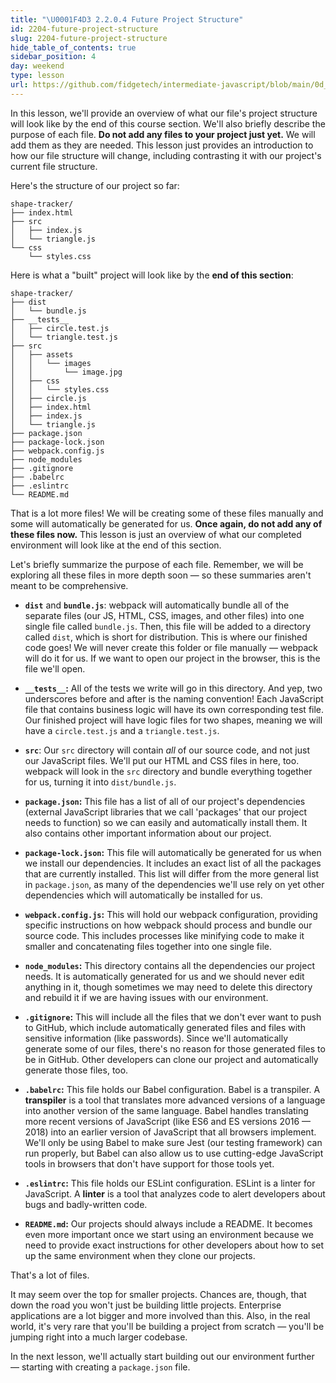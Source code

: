 ```yaml
---
title: "\U0001F4D3 2.2.0.4 Future Project Structure"
id: 2204-future-project-structure
slug: 2204-future-project-structure
hide_table_of_contents: true
sidebar_position: 4
day: weekend
type: lesson
url: https://github.com/fidgetech/intermediate-javascript/blob/main/0d_future_project_structure.md
---
```


In this lesson, we'll provide an overview of what our file's project structure will look like by the end of this course section. We'll also briefly describe the purpose of each file. **Do not add any files to your project just yet.** We will add them as they are needed. This lesson just provides an introduction to how our file structure will change, including contrasting it with our project's current file structure.

Here's the structure of our project so far:

```
shape-tracker/
├── index.html
├── src
│   ├── index.js
│   └── triangle.js
└── css
    └── styles.css
```

Here is what a "built" project will look like by the **end of this section**:

```
shape-tracker/
├── dist
│   └── bundle.js
├── __tests__
│   ├── circle.test.js
│   └── triangle.test.js
├── src
│   ├── assets
│   │   └── images  
│   │       └── image.jpg   
│   ├── css
│   │   └── styles.css    
│   ├── circle.js
│   ├── index.html
│   ├── index.js
│   └── triangle.js  
├── package.json
├── package-lock.json
├── webpack.config.js
├── node_modules
├── .gitignore
├── .babelrc
├── .eslintrc
└── README.md
```

That is a lot more files! We will be creating some of these files manually and some will automatically be generated for us. **Once again, do not add any of these files now.** This lesson is just an overview of what our completed environment will look like at the end of this section.

Let's briefly summarize the purpose of each file. Remember, we will be exploring all these files in more depth soon — so these summaries aren't meant to be comprehensive.

* **`dist`** and **`bundle.js`**: webpack will automatically bundle all of the separate files (our JS, HTML, CSS, images, and other files) into one single file called `bundle.js`. Then, this file will be added to a directory called `dist`, which is short for distribution. This is where our finished code goes! We will never create this folder or file manually — webpack will do it for us. If we want to open our project in the browser, this is the file we'll open.

* **`__tests__`:** All of the tests we write will go in this directory. And yep, two underscores before and after is the naming convention! Each JavaScript file that contains business logic will have its own corresponding test file. Our finished project will have logic files for two shapes, meaning we will have a `circle.test.js` and a `triangle.test.js`.

* **`src`**: Our `src` directory will contain _all_ of our source code, and not just our JavaScript files. We'll put our HTML and CSS files in here, too. webpack will look in the `src` directory and bundle everything together for us, turning it into `dist/bundle.js`.

* **`package.json`:** This file has a list of all of our project's dependencies (external JavaScript libraries that we call 'packages' that our project needs to function) so we can easily and automatically install them. It also contains other important information about our project.

* **`package-lock.json`:** This file will automatically be generated for us when we install our dependencies. It includes an exact list of all the packages that are currently installed. This list will differ from the more general list in `package.json`, as many of the dependencies we'll use rely on yet other dependencies which will automatically be installed for us.

* **`webpack.config.js`:** This will hold our webpack configuration, providing specific instructions on how webpack should process and bundle our source code. This includes processes like minifying code to make it smaller and concatenating files together into one single file. 

* **`node_modules`:** This directory contains all the dependencies our project needs. It is automatically generated for us and we should never edit anything in it, though sometimes we may need to delete this directory and rebuild it if we are having issues with our environment.

* **`.gitignore`:** This will include all the files that we don't ever want to push to GitHub, which include automatically generated files and files with sensitive information (like passwords). Since we'll automatically generate some of our files, there's no reason for those generated files to be in GitHub. Other developers can clone our project and automatically generate those files, too.

* **`.babelrc`:** This file holds our Babel configuration. Babel is a transpiler. A **transpiler** is a tool that translates more advanced versions of a language into another version of the same language. Babel handles translating more recent versions of JavaScript (like ES6 and ES versions 2016 — 2018) into an earlier version of JavaScript that all browsers implement. We'll only be using Babel to make sure Jest (our testing framework) can run properly, but Babel can also allow us to use cutting-edge JavaScript tools in browsers that don't have support for those tools yet.

* **`.eslintrc`:** This file holds our ESLint configuration. ESLint is a linter for JavaScript. A **linter** is a tool that analyzes code to alert developers about bugs and badly-written code.

* **`README.md`:** Our projects should always include a README. It becomes even more important once we start using an environment because we need to provide exact instructions for other developers about how to set up the same environment when they clone our projects.

That's a lot of files. 

It may seem over the top for smaller projects. Chances are, though, that down the road you won't just be building little projects. Enterprise applications are a lot bigger and more involved than this. Also, in the real world, it's very rare that you'll be building a project from scratch — you'll be jumping right into a much larger codebase.

In the next lesson, we'll actually start building out our environment further — starting with creating a `package.json` file.

